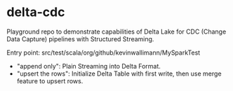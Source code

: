 # delta-cdc

Playground repo to demonstrate capabilities of Delta Lake for CDC (Change Data Capture) pipelines with Structured Streaming.

Entry point: src/test/scala/org/github/kevinwallimann/MySparkTest

- "append only": Plain Streaming into Delta Format.
- "upsert the rows": Initialize Delta Table with first write, then use merge feature to upsert rows.
